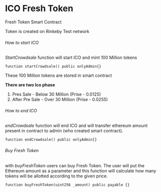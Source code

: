 # ICO Fresh Token

Fresh Token Smart Contract

Token is created on Rinkeby Test network

###### How to start ICO

*StartCrowdsale* function will start ICO and mint 100 Million tokens

```
function startCrowdsale() public onlyAdmin{}
```


These 100 Million tokens are stored in smart contract

**There are two Ico phase**
1. Pres Sale - Below 30 Million (Prise - 0.0125)
2. After Pre Sale - Over 30 Million (Prise - 0.0255)

###### How to end ICO

*endCrowdsale* function will end ICO and will transfer ethereum amount present in contract 
to admin (who created smart contract).

```
function endCrowdsale() public onlyAdmin{}
```

###### Buy Fresh Token

with *buyFreshToken* users can buy Fresh Token. The user will put the Ethereum amount as a parameter and this function will calculate how many tokens will be allotted according to the given price.

```
function buyFreshToken(uint256 _amount) public payable {}
```